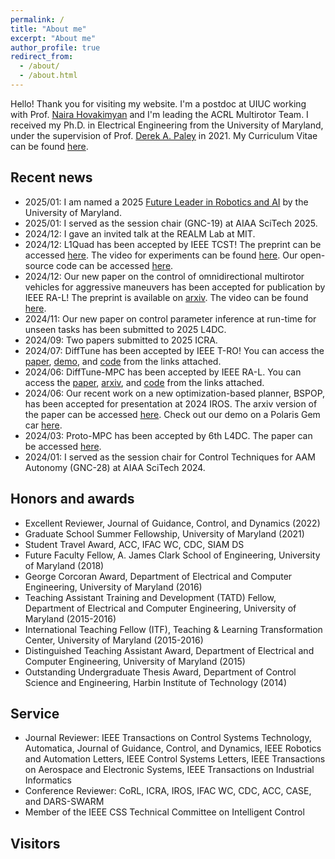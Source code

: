 ```yaml
---
permalink: /
title: "About me"
excerpt: "About me"
author_profile: true
redirect_from: 
  - /about/
  - /about.html
---
```

Hello! Thank you for visiting my website. I'm a postdoc at UIUC working with Prof. [Naira Hovakimyan](https://naira.mechse.illinois.edu/) and I'm leading the ACRL Multirotor Team. I received my Ph.D. in Electrical Engineering from the University of Maryland, under the supervision of Prof. [Derek A. Paley](https://aero.umd.edu/clark/faculty/58/Derek-A-Paley) in 2021. My Curriculum Vitae can be found [here](https://github.com/Sheng-Cheng/Sheng-Cheng.github.io/blob/master/files/CV_Sheng_UIUC.pdf).

Recent news
------
* 2025/01: I am named a 2025 [Future Leader in Robotics and AI](https://robotics.umd.edu/futureleaders) by the University of Maryland. 
* 2025/01: I served as the session chair (GNC-19) at AIAA SciTech 2025.
* 2024/12: I gave an invited talk at the REALM Lab at MIT.
* 2024/12: L1Quad has been accepted by IEEE TCST! The preprint can be accessed [here](https://arxiv.org/abs/2302.07208). The video for experiments can be found [here](https://youtu.be/18-2OqTRJ50?si=jV_EzJ8YnPSNoCVU). Our open-source code can be accessed [here](https://github.com/sigma-pi/L1Quad).
* 2024/12: Our new paper on the control of omnidirectional multirotor vehicles for aggressive maneuvers has been accepted for publication by IEEE RA-L! The preprint is available on [arxiv](https://arxiv.org/abs/2209.10024). The video can be found [here](https://www.youtube.com/watch?v=el9hllYO9r8).
* 2024/11: Our new paper on control parameter inference at run-time for unseen tasks has been submitted to 2025 L4DC.
* 2024/09: Two papers submitted to 2025 ICRA.
* 2024/07: DiffTune has been accepted by IEEE T-RO! You can access the [paper](https://ieeexplore.ieee.org/abstract/document/10599619), [demo](https://www.youtube.com/watch?v=g42UxcIHUdg), and [code](https://github.com/Sheng-Cheng/DiffTuneOpenSource) from the links attached.
* 2024/06: DiffTune-MPC has been accepted by IEEE RA-L. You can access the [paper](https://ieeexplore.ieee.org/abstract/document/10584257), [arxiv](https://arxiv.org/abs/2312.11384), and [code](https://github.com/RonaldTao/DiffTune-MPC) from the links attached.
* 2024/06: Our recent work on a new optimization-based planner, BSPOP, has been accepted for presentation at 2024 IROS. The arxiv version of the paper can be accessed [here](https://arxiv.org/abs/2404.00133). Check out our demo on a Polaris Gem car [here](https://www.youtube.com/watch?v=mQK9Md8BxRA).
* 2024/03: Proto-MPC has been accepted by 6th L4DC. The paper can be accessed [here](https://proceedings.mlr.press/v242/gu24a.html).
* 2024/01: I served as the session chair for Control Techniques for AAM Autonomy (GNC-28) at AIAA SciTech 2024.
<!--- * 2023/09: Our research and student team have been featured on MechSE news. Check for more details [here](https://mechse.illinois.edu/news/stories/up-in-the-air). --->
<!--- * 2023/08: I gave an invited talk at the Long Feng Science Forum at CUHK-Shenzhen. --->
<!--- * 2023/07: I gave an invited talk at the [Robotics and Perception Group](https://rpg.ifi.uzh.ch/) at the University of Zurich. --->
<!--- * 2023/04: Our new paper on hyperparameter-free auto-tuning using DiffTune has been accepted by L4DC for oral presentation (**9.5% acceptance rate**)! The preprint is available [here]([https://youtu.be/i8Lms1cOoyI](https://arxiv.org/abs/2212.03194)). The presentation is available [here](https://www.youtube.com/live/9dk6tRNxUU8?feature=share&t=22479). --->
<!--- * 2023/04: Our new paper on cooperative estimation and control of a diffusion-based spatiotemporal process has been accepted by Autonomous Robots! The demo experiment can be found [here](https://youtu.be/i8Lms1cOoyI). Paper can be accessed [here](https://link.springer.com/article/10.1007/s10514-023-10105-9). --->
<!--- * 2023/04: Our new paper on fast UAV trajectory planning via simultaneous spatial and temporal assignments has been accepted by IEEE RA-L! The preprint is available on [arxiv](https://arxiv.org/abs/2211.15902). --->
<!--- * 2023/04: Our exhibit won third place for The Future Today award at this year's Engineering Open House! More information can be found [here](https://eohillinois.org/). --->
<!--- * 2023/03: I gave an invited talk at the [Robotics Seminar](https://robotics.illinois.edu/robotics-seminar-series/) in UIUC. --->
<!--- * 2023/02: I gave an invited talk at [Dr. Bo Li's group](https://aisecure.github.io/) in UIUC.
<!--- * 2023/02: I gave an invited talk at the [Robotics and Controls Seminar](https://rcs.charlotte.edu/seminar) in UNC Charlotte. --->
<!--- * 2023/01: Our [GN&C Workshop](https://virtualscitech.aiaa.org/Category/f804d236-1b50-4d7a-b21f-780d9f805aeb) focusing on machine-learning for safety-critical systems in Advanced Air Mobility has been held successfully at 2023 AIAA SciTech! Many thanks to our colleagues at NASA and GaTech! --->
<!--- * 2023/01: Our L1Quad video has been featured by IEEE Spectrum’s [Video Friday](https://spectrum.ieee.org/video-friday-robots-at-night#:~:text=Quadrotors%20are%20deployed,case%20by%20case.). Thanks, IEEE Spectrum! --->
<!--- * 2022/12: I gave a spotlight talk on DiffTune at the RoboAdapt Workshop at CoRL 2022. The schedule can be found [here](https://sites.google.com/view/roboadapt/schedule?authuser=0). --->
<!--- * 2022/11: A compilation of demos for robust quadrotor flight against uncertainties (L1Quad) is available on [video](https://youtu.be/18-2OqTRJ50). The paper will be submitted soon. --->
<!---* 2022/09: Our new paper on the control of omnidirectional multirotor vehicles has been submitted! The preprint is available on [arxiv](https://arxiv.org/abs/2209.10024). The video can be found [here](https://youtu.be/Ip6MeS7rLhI). --->
<!--- * 2022/05: We recently open-sourced our implementation of L1 adaptive augmentation on a Mambo quadrotor. Here's the [repo](https://github.com/HovakimyanResearch/L1-Mambo)  We will release our C++ implementation soon this summer! --->
<!--- * 2022/01: Our paper on L1 augmentation of geometric tracking control for quadrotors has been presented at ICRA 2022! The paper can be accessed [here](https://ieeexplore.ieee.org/document/9811946). The video for experiments can be found [here](https://youtu.be/25Z7iAkZ5xw). --->



Honors and awards
------
* Excellent Reviewer, Journal of Guidance, Control, and Dynamics (2022)
* Graduate School Summer Fellowship, University of Maryland (2021) <!--- for students delayed by COVID-19. --->
* Student Travel Award, ACC, IFAC WC, CDC, SIAM DS <!--- ACC (2019 2020 2021) CDC (2020) SIAM DS (2021)--->
* Future Faculty Fellow, A. James Clark School of Engineering, University of Maryland (2018)
* George Corcoran Award, Department of Electrical and Computer Engineering, University of Maryland (2016)
* Teaching Assistant Training and Development (TATD) Fellow, Department of Electrical and Computer Engineering, University of Maryland (2015-2016) 
* International Teaching Fellow (ITF), Teaching & Learning Transformation Center, University of Maryland (2015-2016) 
* Distinguished Teaching Assistant Award, Department of Electrical and Computer Engineering, University of Maryland (2015)
* Outstanding Undergraduate Thesis Award, Department of Control Science and Engineering, Harbin Institute of Technology (2014) <!---thesis title: "Design of the GPS/MEMS IMU
Combined Navigation System"--->

Service
------
* Journal Reviewer: IEEE Transactions on Control Systems Technology, Automatica, Journal of Guidance, Control, and Dynamics, IEEE Robotics and Automation Letters, IEEE Control Systems Letters, IEEE Transactions on Aerospace and Electronic Systems, IEEE Transactions on Industrial Informatics
* Conference Reviewer: CoRL, ICRA, IROS, IFAC WC, CDC, ACC, CASE, and DARS-SWARM
* Member of the IEEE CSS Technical Committee on Intelligent Control

Visitors
------
<script type="text/javascript" id="clustrmaps" src="//cdn.clustrmaps.com/map_v2.js?d=oXLUS-3Iesx-b_7fwyX7vOsyE4f4gwugR3oIU_mKEf4"></script>
